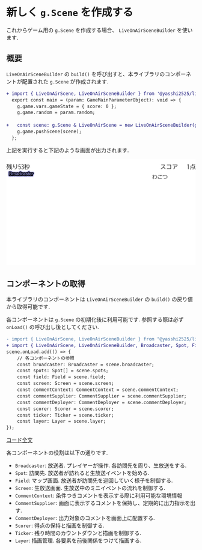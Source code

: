 # 新しく `g.Scene` を作成する

これからゲーム用の `g.Scene` を作成する場合、 `LiveOnAirSceneBuilder` を使います.

## 概要

`LiveOnAirSceneBuilder` の `build()` を呼び出すと、本ライブラリのコンポーネントが配置された `g.Scene` が作成されます.

```diff typescript
+ import { LiveOnAirScene, LiveOnAirSceneBuilder } from '@yasshi2525/live-on-air';
  export const main = (param: GameMainParameterObject): void => {
    g.game.vars.gameState = { score: 0 };
    g.game.random = param.random;
    
+   const scene: g.Scene & LiveOnAirScene = new LiveOnAirSceneBuilder(g.game).build();
    g.game.pushScene(scene);
  };
```

上記を実行すると下記のような画面が出力されます.

![ゲーム画面](builtin.scene.1.png)

## コンポーネントの取得

本ライブラリのコンポーネントは `LiveOnAirSceneBuilder` の `build()` の戻り値から取得可能です.

各コンポーネントは `g.Scene` の初期化後に利用可能です. 参照する際は必ず `onLoad()` の呼び出し後としてください.

```diff typescript
- import { LiveOnAirScene, LiveOnAirSceneBuilder } from "@yasshi2525/live-on-air";
+ import { LiveOnAirScene, LiveOnAirSceneBuilder, Broadcaster, Spot, Field, Screen, CommentContext, CommentSupplier, CommentDeployer, Scorer, Ticker Layer } from "@yasshi2525/live-on-air";
scene.onLoad.add(() => {
    // 各コンポーネントの参照
    const broadcaster: Broadcaster = scene.broadcaster;
    const spots: Spot[] = scene.spots;
    const field: Field = scene.field;
    const screen: Screen = scene.screen;
    const commentContext: CommentContext = scene.commentContext;
    const commentSupplier: CommentSupplier = scene.commentSupplier;
    const commentDeployer: CommentDeployer = scene.commentDeployer;
    const scorer: Scorer = scene.scorer;
    const ticker: Ticker = scene.ticker;
    const layer: Layer = scene.layer;
});
```

[コード全文](builtin.scene.ts)

各コンポーネントの役割は以下の通りです.

* `Broadcaster`: 放送者. プレイヤーが操作. 各訪問先を周り、生放送をする.
* `Spot`: 訪問先. 放送者が訪れると生放送イベントを始める.
* `Field`: マップ画面. 放送者が訪問先を巡回していく様子を制御する.
* `Screen`: 生放送画面. 生放送中のミニイベントの流れを制御する.
* `CommentContext`: 条件つきコメントを表示する際に利用可能な環境情報
* `CommentSupplier`: 画面に表示するコメントを保持し、定期的に出力指示を出す.
* `CommentDeployer`: 出力対象のコメントを画面上に配置する.
* `Scorer`: 得点の保持と描画を制御する.
* `Ticker`: 残り時間のカウントダウンと描画を制御する.
* `Layer`: 描画管理. 各要素を前後関係をつけて描画する.
